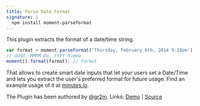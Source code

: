 ```yaml
---
title: Parse Date Format
signature: |
  npm install moment-parseformat
---
```



This plugin extracts the format of a date/time string. 

<!-- skip-example -->
```javascript
var format = moment.parseFormat('Thursday, February 6th, 2014 9:20pm');
// dddd, MMMM Do, YYYY h:mma
moment().format(format); // format
```

That allows to create smart date inputs that let your users set a
Date/Time and lets you extract the user's preferred format for future usage.
Find an example usage of it at [minutes.io](https://minutes.io/new/Meeting).

The Plugin has been authored by [@gr2m](https://github.com/gr2m).
Links: [Demo](http://gr2m.github.io/moment.parseFormat/) |
[Source](https://github.com/gr2m/moment.parseFormat)
